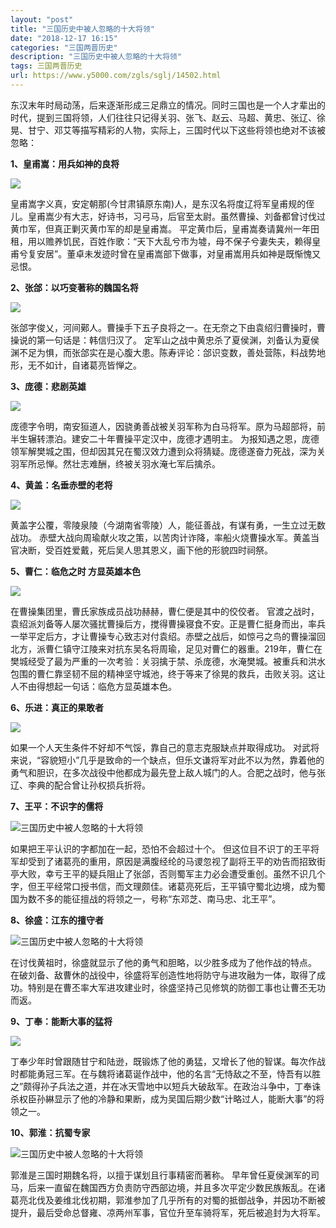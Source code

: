 ```yaml
---
layout: "post"
title: "三国历史中被人忽略的十大将领"
date: "2018-12-17 16:15"
categories: "三国两晋历史"
description: "三国历史中被人忽略的十大将领"
tags: 三国两晋历史
url: https://www.y5000.com/zgls/sglj/14502.html
---
```






东汉末年时局动荡，后来逐渐形成三足鼎立的情况。同时三国也是一个人才辈出的时代，提到三国将领，人们往往只记得关羽、张飞、赵云、马超、黄忠、张辽、徐晃、甘宁、邓艾等描写精彩的人物，实际上，三国时代以下这些将领也绝对不该被忽略：

**1、皇甫嵩：用兵如神的良将**

![](https://img.y5000.com/uploads/allimg/170222/11161C911-0.jpg)

皇甫嵩字义真，安定朝那(今甘肃镇原东南)人，是东汉名将度辽将军皇甫规的侄儿。皇甫嵩少有大志，好诗书，习弓马，后官至太尉。虽然曹操、刘备都曾讨伐过黄巾军，但真正剿灭黄巾军的却是皇甫嵩。
平定黄巾后，皇甫嵩奏请冀州一年田租，用以赡养饥民，百姓作歌：“天下大乱兮市为墟，母不保子兮妻失夫，赖得皇甫兮复安居”。董卓未发迹时曾在皇甫嵩部下做事，对皇甫嵩用兵如神是既惭愧又忌恨。

**2、张郃：以巧变著称的魏国名将**

![](https://img.y5000.com/uploads/allimg/170222/1116161912-1.jpg)

张郃字俊乂，河间鄚人。曹操手下五子良将之一。在无奈之下由袁绍归曹操时，曹操说的第一句话是：韩信归汉了。
定军山之战中黄忠杀了夏侯渊，刘备认为夏侯渊不足为惧，而张郃实在是心腹大患。陈寿评论：郃识变数，善处营陈，料战势地形，无不如计，自诸葛亮皆惮之。

**3、庞德：悲剧英雄**

![](/uploads/allimg/170222/6-1F222111043215.JPG)

庞德字令明，南安狟道人，因骁勇善战被关羽军称为白马将军。原为马超部将，前半生辗转漂泊。建安二十年曹操平定汉中，庞德才遇明主。
为报知遇之恩，庞德领军解樊城之围，但却因其兄在蜀汉效力遭到众将猜疑。庞德遂奋力死战，深为关羽军所忌惮。然壮志难酬，终被关羽水淹七军后擒杀。

**4、黄盖：名垂赤壁的老将**

![](https://img.y5000.com/uploads/allimg/170222/1116164B5-2.jpg)

黄盖字公覆，零陵泉陵（今湖南省零陵）人，能征善战，有谋有勇，一生立过无数战功。
赤壁大战向周瑜献火攻之策，以苦肉计诈降，率船火烧曹操水军。黄盖当官决断，受百姓爱戴，死后吴人思其恩义，画下他的形貌四时祠祭。

**5、曹仁：临危之时 方显英雄本色**

![](/uploads/allimg/170222/6-1F22211121UN.JPG)

在曹操集团里，曹氏家族成员战功赫赫，曹仁便是其中的佼佼者。
官渡之战时，袁绍派刘备等人屡次骚扰曹操后方，搅得曹操寝食不安。正是曹仁挺身而出，率兵一举平定后方，才让曹操专心致志对付袁绍。赤壁之战后，如惊弓之鸟的曹操溜回北方，派曹仁镇守江陵来对抗东吴名将周瑜，足见对曹仁的器重。219年，曹仁在樊城经受了最为严重的一次考验：关羽擒于禁、杀庞德，水淹樊城。被重兵和洪水包围的曹仁靠坚韧不屈的精神坚守城池，终于等来了徐晃的救兵，击败关羽。这让人不由得想起一句话：临危方显英雄本色。

**6、乐进：真正的果敢者**

![](/uploads/allimg/170222/6-1F2221112433W.JPG)

如果一个人天生条件不好却不气馁，靠自己的意志克服缺点并取得成功。
对武将来说，“容貌短小”几乎是致命的一个缺点，但乐文谦将军对此不以为然，靠着他的勇气和胆识，在多次战役中他都成为最先登上敌人城门的人。合肥之战时，他与张辽、李典的配合曾让孙权损兵折将。

**7、王平：不识字的儒将**

![三国历史中被人忽略的十大将领](/uploads/allimg/170222/6-1F222111310O6.JPG)

如果把王平认识的字都加在一起，恐怕不会超过十个。
但这位目不识丁的王平将军却受到了诸葛亮的重用，原因是满腹经纶的马谡忽视了副将王平的劝告而招致街亭大败，幸亏王平的疑兵阻止了张郃，否则蜀军主力必会遭受重创。虽然不识几个字，但王平经常口授书信，而文理颇佳。诸葛亮死后，王平镇守蜀北边境，成为蜀国为数不多的能征擅战的将领之一，号称“东邓芝、南马忠、北王平”。

**8、徐盛：江东的擅守者**

![三国历史中被人忽略的十大将领](/uploads/allimg/170222/6-1F2221114201M.JPG)

在讨伐黄祖时，徐盛就显示了他的勇气和胆略，以少胜多成为了他作战的特点。
在破刘备、敌曹休的战役中，徐盛将军创造性地将防守与进攻融为一体，取得了成功。特别是在曹丕率大军进攻建业时，徐盛坚持己见修筑的防御工事也让曹丕无功而返。

**9、丁奉：能断大事的猛将**

![](https://img.y5000.com/uploads/allimg/170222/1116161429-3.jpg)

丁奉少年时曾跟随甘宁和陆逊，既锻炼了他的勇猛，又增长了他的智谋。每次作战时都能勇冠三军。在与魏将诸葛诞作战中，他的名言“无恃敌之不至，恃吾有以胜之”颇得孙子兵法之道，并在冰天雪地中以短兵大破敌军。在政治斗争中，丁奉诛杀权臣孙綝显示了他的冷静和果断，成为吴国后期少数“计略过人，能断大事”的将领之一。

**10、郭淮：抗蜀专家**

![三国历史中被人忽略的十大将领](/uploads/allimg/170222/6-1F22211133H38.JPG)

郭淮是三国时期魏名将，以擅于谋划且行事精密而著称。
早年曾任夏侯渊军的司马，后来一直留在魏国西方负责防守西部边境，并且多次平定少数民族叛乱。在诸葛亮北伐及姜维北伐初期，郭淮参加了几乎所有的对蜀的抵御战争，并因功不断被提升，最后受命总督雍、凉两州军事，官位升至车骑将军，死后被追封为大将军。
